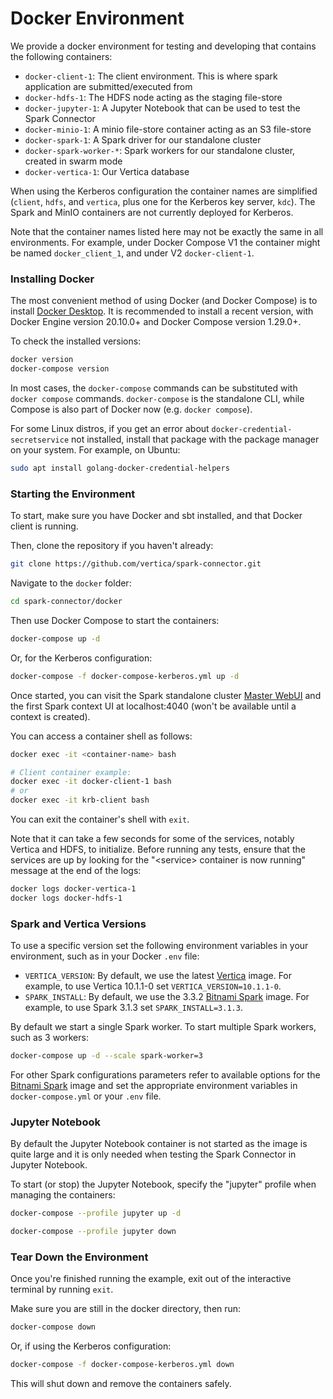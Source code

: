 # Docker Environment

We provide a docker environment for testing and developing that contains the following containers:
- `docker-client-1`: The client environment. This is where spark application are submitted/executed from
- `docker-hdfs-1`: The HDFS node acting as the staging file-store
- `docker-jupyter-1`: A Jupyter Notebook that can be used to test the Spark Connector
- `docker-minio-1`: A minio file-store container acting as an S3 file-store
- `docker-spark-1`: A Spark driver for our standalone cluster
- `docker-spark-worker-*`: Spark workers for our standalone cluster, created in swarm mode
- `docker-vertica-1`: Our Vertica database

When using the Kerberos configuration the container names are simplified (`client`, `hdfs`, and `vertica`, plus one for the Kerberos key server, `kdc`).  The Spark and MinIO containers are not currently deployed for Kerberos.

Note that the container names listed here may not be exactly the same in all environments.  For example, under Docker Compose V1 the container might be named `docker_client_1`, and under V2 `docker-client-1`.

### Installing Docker

The most convenient method of using Docker (and Docker Compose) is to install [Docker Desktop](https://www.docker.com/products/docker-desktop/).  It is recommended to install a recent version, with Docker Engine version 20.10.0+ and Docker Compose version 1.29.0+.

To check the installed versions:
```sh
docker version
docker-compose version
```

In most cases, the `docker-compose` commands can be substituted with `docker compose` commands.  `docker-compose` is the standalone CLI, while Compose is also part of Docker now (e.g. `docker compose`).

For some Linux distros, if you get an error about `docker-credential-secretservice` not installed, install that package with the package manager on your system.  For example, on Ubuntu:
```sh
sudo apt install golang-docker-credential-helpers
```

### Starting the Environment

To start, make sure you have Docker and sbt installed, and that Docker client is running.

Then, clone the repository if you haven't already:
```sh
git clone https://github.com/vertica/spark-connector.git
```

Navigate to the `docker` folder:
```sh
cd spark-connector/docker
```

Then use Docker Compose to start the containers:
```sh
docker-compose up -d
```

Or, for the Kerberos configuration:
```sh
docker-compose -f docker-compose-kerberos.yml up -d
```

Once started, you can visit the Spark standalone cluster [Master WebUI](localhost:8080) and the first Spark context UI at 
localhost:4040 (won't be available until a context is created).

You can access a container shell as follows:
```sh
docker exec -it <container-name> bash

# Client container example:
docker exec -it docker-client-1 bash
# or
docker exec -it krb-client bash
```

You can exit the container's shell with `exit`.

Note that it can take a few seconds for some of the services, notably Vertica and HDFS, to initialize.  Before running any tests, ensure that the services are up by looking for the "\<service\> container is now running" message at the end of the logs:
```sh
docker logs docker-vertica-1
docker logs docker-hdfs-1
```

### Spark and Vertica Versions

To use a specific version set the following environment variables in your environment, such as in your Docker `.env` file:
- `VERTICA_VERSION`: By default, we use the latest [Vertica](https://hub.docker.com/r/vertica/vertica-k8s) image. For example, to use Vertica 10.1.1-0 set `VERTICA_VERSION=10.1.1-0`.
- `SPARK_INSTALL`: By default, we use the 3.3.2 [Bitnami Spark](https://hub.docker.com/r/bitnami/spark) image. For example, to use Spark 3.1.3 set `SPARK_INSTALL=3.1.3`.

By default we start a single Spark worker.  To start multiple Spark workers, such as 3 workers:
```sh
docker-compose up -d --scale spark-worker=3
```

For other Spark configurations parameters refer to available options for the [Bitnami Spark](https://hub.docker.com/r/bitnami/spark) image and set the appropriate environment variables in `docker-compose.yml` or your `.env` file.

### Jupyter Notebook

By default the Jupyter Notebook container is not started as the image is quite large and it is only needed when testing the Spark Connector in Jupyter Notebook.

To start (or stop) the Jupyter Notebook, specify the "jupyter" profile when managing the containers:
```sh
docker-compose --profile jupyter up -d

docker-compose --profile jupyter down
```

### Tear Down the Environment

Once you're finished running the example, exit out of the interactive terminal by running `exit`.

Make sure you are still in the docker directory, then run:
```sh
docker-compose down
```

Or, if using the Kerberos configuration:
```sh
docker-compose -f docker-compose-kerberos.yml down
```

This will shut down and remove the containers safely.
